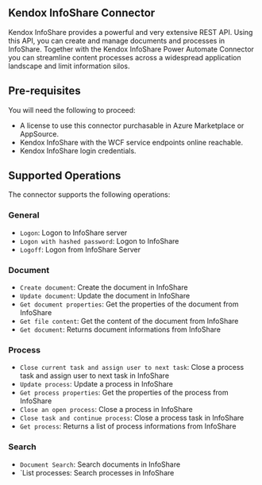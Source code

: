 
## Kendox InfoShare Connector
Kendox InfoShare provides a powerful and very extensive REST API. Using this API, you can create and manage documents and processes in InfoShare. Together with the Kendox InfoShare Power Automate Connector you can streamline content processes across a widespread application landscape and limit information silos.

## Pre-requisites
You will need the following to proceed:
* A license to use this connector purchasable in Azure Marketplace or AppSource.
* Kendox InfoShare with the WCF service endpoints online reachable.
* Kendox InfoShare login credentials.

## Supported Operations
The connector supports the following operations:

### General
* `Logon`: Logon to InfoShare server
* `Logon with hashed password`: Logon to InfoShare
* `Logoff`: Logon from InfoShare Server

### Document
* `Create document`: Create the document in InfoShare
* `Update document`: Update the document in InfoShare
* `Get document properties`: Get the properties of the document from InfoShare
* `Get file content`: Get the content of the document from InfoShare
* `Get document`: Returns document informations from InfoShare

### Process
* `Close current task and assign user to next task`: Close a process task and assign user to next task in InfoShare
* `Update process`: Update a process in InfoShare
* `Get process properties`: Get the properties of the process from InfoShare
* `Close an open process`: Close a process in InfoShare
* `Close task and continue process`: Close a process task in InfoShare
* `Get process`: Returns a list of process informations from InfoShare

### Search
* `Document Search`: Search documents in InfoShare
* `List processes: Search processes in InfoShare

